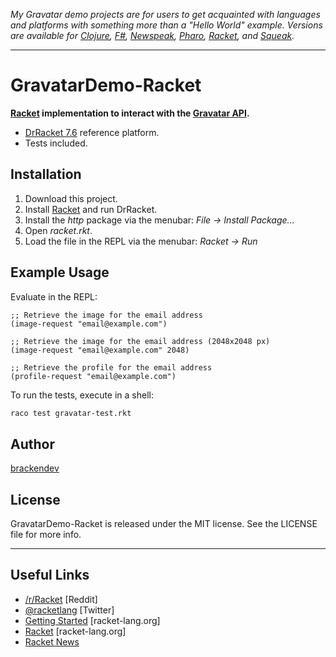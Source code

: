 _My Gravatar demo projects are for users to get acquainted with languages and platforms with something more than a "Hello World" example. Versions are available for [Clojure](https://github.com/brackendev/GravatarDemo-Clojure), [F#](https://github.com/brackendev/GravatarDemo-FSharp), [Newspeak](https://github.com/brackendev/GravatarDemo-Newspeak), [Pharo](https://github.com/brackendev/GravatarDemo-Pharo), [Racket](https://github.com/brackendev/GravatarDemo-Racket), and [Squeak](https://github.com/brackendev/GravatarDemo-Squeak)._

- - -

GravatarDemo-Racket
===================

**[Racket](https://racket-lang.org/) implementation to interact with the [Gravatar API](https://en.gravatar.com/site/implement/).**

* [DrRacket 7.6](https://download.racket-lang.org/) reference platform.
* Tests included.

## Installation

1. Download this project.
2. Install [Racket](https://download.racket-lang.org/) and run DrRacket.
3. Install the _http_ package via the menubar: _File -> Install Package..._
4. Open _racket.rkt_.
5. Load the file in the REPL via the menubar: _Racket -> Run_

## Example Usage

Evaluate in the REPL:

```racket
;; Retrieve the image for the email address
(image-request "email@example.com")

;; Retrieve the image for the email address (2048x2048 px)
(image-request "email@example.com" 2048)
```

```racket
;; Retrieve the profile for the email address
(profile-request "email@example.com")
```

To run the tests, execute in a shell:

```bash
raco test gravatar-test.rkt
```

## Author

[brackendev](https://www.github.com/brackendev)

## License

GravatarDemo-Racket is released under the MIT license. See the LICENSE file for more info.

- - -

## Useful Links

* [/r/Racket](https://www.reddit.com/r/Racket/) [Reddit]
* [@racketlang](https://twitter.com/racketlang) [Twitter]
* [Getting Started](https://docs.racket-lang.org/getting-started/index.html) [racket-lang.org]
* [Racket](https://racket-lang.org/) [racket-lang.org]
* [Racket News](https://racket-news.com/)
